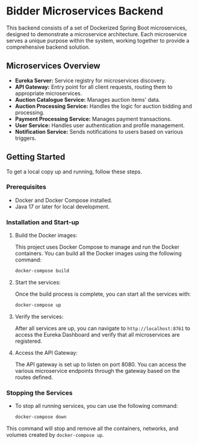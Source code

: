 # Bidder Microservices Backend

This backend consists of a set of Dockerized Spring Boot microservices, designed to demonstrate a microservice architecture. Each microservice serves a unique purpose within the system, working together to provide a comprehensive backend solution.

## Microservices Overview

- **Eureka Server:** Service registry for microservices discovery.
- **API Gateway:** Entry point for all client requests, routing them to appropriate microservices.
- **Auction Catalogue Service:** Manages auction items' data.
- **Auction Processing Service:** Handles the logic for auction bidding and processing.
- **Payment Processing Service:** Manages payment transactions.
- **User Service:** Handles user authentication and profile management.
- **Notification Service:** Sends notifications to users based on various triggers.

## Getting Started

To get a local copy up and running, follow these steps.

### Prerequisites

- Docker and Docker Compose installed.
- Java 17 or later for local development.

### Installation and Start-up

1. Build the Docker images:

   This project uses Docker Compose to manage and run the Docker containers. You can build all the Docker images using the following command:

   ```bash
   docker-compose build
   ```

2. Start the services:

   Once the build process is complete, you can start all the services with:

   ```bash
   docker-compose up
   ```

3. Verify the services:

   After all services are up, you can navigate to `http://localhost:8761` to access the Eureka Dashboard and verify that all microservices are registered.

4. Access the API Gateway:

   The API gateway is set up to listen on port 8080. You can access the various microservice endpoints through the gateway based on the routes defined.

### Stopping the Services

- To stop all running services, you can use the following command:

  ```bash
  docker-compose down
  ```

This command will stop and remove all the containers, networks, and volumes created by `docker-compose up`.
